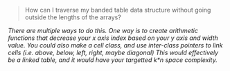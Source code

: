 > How can I traverse my banded table data structure without going outside the lengths of the arrays?

*There are multiple ways to do this. One way is to create arithmetic functions that decrease your x axis index based on your y axis and width value. You could also make a cell class, and use inter-class pointers to link cells (i.e. above, below, left, right, maybe diagonal) This would effectively be a linked table, and it would have your targetted k\*n space complexity.*